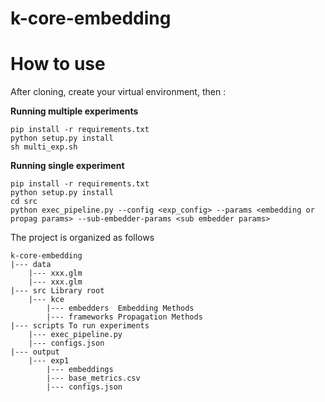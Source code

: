# k-core-embedding 

# How to use 

After cloning, create your virtual environment, then :

**Running multiple experiments**

```
pip install -r requirements.txt
python setup.py install
sh multi_exp.sh
```

**Running single experiment**


```
pip install -r requirements.txt
python setup.py install
cd src
python exec_pipeline.py --config <exp_config> --params <embedding or propag params> --sub-embedder-params <sub embedder params>
```

The project is organized as follows

```
k-core-embedding
|--- data
    |--- xxx.glm 
    |--- xxx.glm    
|--- src Library root
    |--- kce
        |--- embedders  Embedding Methods
        |--- frameworks Propagation Methods
|--- scripts To run experiments
    |--- exec_pipeline.py
    |--- configs.json
|--- output
    |--- exp1
        |--- embeddings
        |--- base_metrics.csv
        |--- configs.json
```